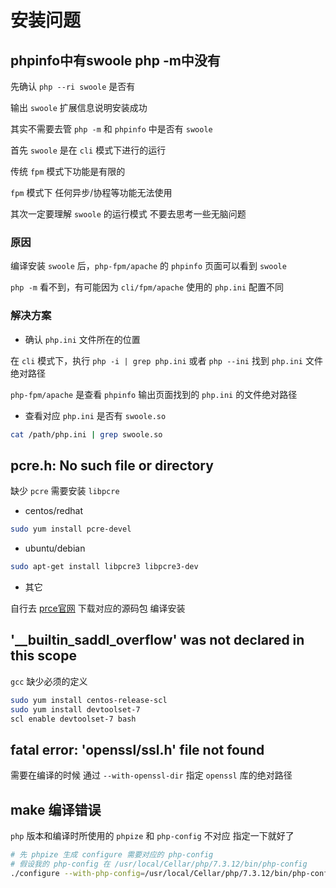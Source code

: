 # 安装问题

## phpinfo中有swoole php -m中没有

先确认 `php --ri swoole` 是否有
     
输出 `swoole` 扩展信息说明安装成功

其实不需要去管 `php -m` 和 `phpinfo` 中是否有 `swoole`  

首先 `swoole` 是在 `cli` 模式下进行的运行   

传统 `fpm` 模式下功能是有限的

`fpm` 模式下 任何异步/协程等功能无法使用

其次一定要理解 `swoole` 的运行模式 不要去思考一些无脑问题

### 原因

编译安装 `swoole` 后，`php-fpm/apache` 的 `phpinfo` 页面可以看到 `swoole`
    
`php -m` 看不到，有可能因为 `cli/fpm/apache` 使用的 `php.ini` 配置不同

### 解决方案

- 确认 `php.ini` 文件所在的位置

在 `cli` 模式下，执行 `php -i | grep php.ini` 或者 `php --ini` 找到 `php.ini` 文件绝对路径

`php-fpm/apache` 是查看 `phpinfo` 输出页面找到的 `php.ini` 的文件绝对路径

- 查看对应 `php.ini` 是否有 `swoole.so`

```bash
cat /path/php.ini | grep swoole.so
```

## pcre.h: No such file or directory

缺少 `pcre` 需要安装 `libpcre`

- centos/redhat

```bash
sudo yum install pcre-devel
```

- ubuntu/debian

```bash
sudo apt-get install libpcre3 libpcre3-dev
```

- 其它

自行去 [prce官网](http://www.pcre.org/) 下载对应的源码包 编译安装

## '__builtin_saddl_overflow' was not declared in this scope

`gcc` 缺少必须的定义

```bash
sudo yum install centos-release-scl
sudo yum install devtoolset-7
scl enable devtoolset-7 bash
```

## fatal error: 'openssl/ssl.h' file not found

需要在编译的时候 通过 `--with-openssl-dir` 指定 `openssl` 库的绝对路径


## make 编译错误

`php` 版本和编译时所使用的 `phpize` 和 `php-config` 不对应 指定一下就好了

```bash
# 先 phpize 生成 configure 需要对应的 php-config
# 假设我的 php-config 在 /usr/local/Cellar/php/7.3.12/bin/php-config
./configure --with-php-config=/usr/local/Cellar/php/7.3.12/bin/php-config
```